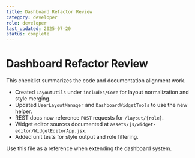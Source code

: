 ```yaml
---
title: Dashboard Refactor Review
category: developer
role: developer
last_updated: 2025-07-20
status: complete
---
```


# Dashboard Refactor Review

This checklist summarizes the code and documentation alignment work.

- Created `LayoutUtils` under `includes/Core` for layout normalization and style merging.
- Updated `UserLayoutManager` and `DashboardWidgetTools` to use the new helper.
- REST docs now reference `POST` requests for `/layout/{role}`.
- Widget editor sources documented at `assets/js/widget-editor/WidgetEditorApp.jsx`.
- Added unit tests for style output and role filtering.

Use this file as a reference when extending the dashboard system.
